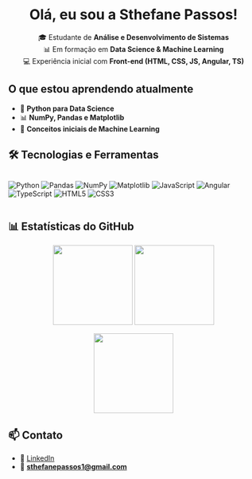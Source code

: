 <h1 align="center"> Olá, eu sou a Sthefane Passos!</h1>

<p align="center">
  🎓 Estudante de <b>Análise e Desenvolvimento de Sistemas</b> <br>
  📊 Em formação em <b>Data Science & Machine Learning</b> <br>
  💻 Experiência inicial com <b>Front-end (HTML, CSS, JS, Angular, TS)</b>
</p>

## O que estou aprendendo atualmente
- 🐍 **Python para Data Science**
- 📊 **NumPy, Pandas e Matplotlib**
- 🤖 **Conceitos iniciais de Machine Learning**


## 🛠️ Tecnologias e Ferramentas
<div style="display: flex; gap: 10px; flex-wrap: wrap;">
  
![Python](https://img.shields.io/badge/Python-3776AB?style=for-the-badge&logo=python&logoColor=white)
![Pandas](https://img.shields.io/badge/Pandas-150458?style=for-the-badge&logo=pandas&logoColor=white)
![NumPy](https://img.shields.io/badge/NumPy-013243?style=for-the-badge&logo=numpy&logoColor=white)
![Matplotlib](https://img.shields.io/badge/Matplotlib-013243?style=for-the-badge&logo=plotly&logoColor=white)
![JavaScript](https://img.shields.io/badge/JavaScript-F7E017?style=for-the-badge&logo=javascript&logoColor=black)
![Angular](https://img.shields.io/badge/Angular-DD0031?style=for-the-badge&logo=angular&logoColor=white)
![TypeScript](https://img.shields.io/badge/TypeScript-007ACC?style=for-the-badge&logo=typescript&logoColor=white)
![HTML5](https://img.shields.io/badge/HTML5-E96228?style=for-the-badge&logo=html5&logoColor=white)
![CSS3](https://img.shields.io/badge/CSS3-264DE4?style=for-the-badge&logo=css3&logoColor=white)

</div>

## 📊 Estatísticas do GitHub
<p align="center">
  <img height="160" src="https://github-readme-stats.vercel.app/api?username=passosthe&show_icons=true&theme=tokyonight" />
  <img height="160" src="https://github-readme-stats.vercel.app/api/top-langs/?username=passosthe&layout=compact&theme=tokyonight" />
</p>

<p align="center">
  <img height="160" src="https://streak-stats.demolab.com?user=passosthe&theme=tokyonight" />
</p>


## 📫 Contato
- 💼 [LinkedIn](https://www.linkedin.com/in/sthefane-passos-74aa68335)  
- 📧 **sthefanepassos1@gmail.com**

